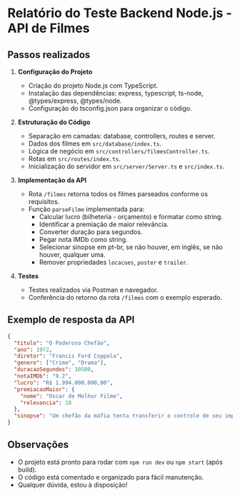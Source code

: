 # Relatório do Teste Backend Node.js - API de Filmes

## Passos realizados

1. **Configuração do Projeto**
   - Criação do projeto Node.js com TypeScript.
   - Instalação das dependências: express, typescript, ts-node, @types/express, @types/node.
   - Configuração do tsconfig.json para organizar o código.

2. **Estruturação do Código**
   - Separação em camadas: database, controllers, routes e server.
   - Dados dos filmes em `src/database/index.ts`.
   - Lógica de negócio em `src/controllers/filmesController.ts`.
   - Rotas em `src/routes/index.ts`.
   - Inicialização do servidor em `src/server/Server.ts` e `src/index.ts`.

3. **Implementação da API**
   - Rota `/filmes` retorna todos os filmes parseados conforme os requisitos.
   - Função `parseFilme` implementada para:
     - Calcular lucro (bilheteria - orçamento) e formatar como string.
     - Identificar a premiação de maior relevância.
     - Converter duração para segundos.
     - Pegar nota IMDb como string.
     - Selecionar sinopse em pt-br, se não houver, em inglês, se não houver, qualquer uma.
     - Remover propriedades `locacoes`, `poster` e `trailer`.

4. **Testes**
   - Testes realizados via Postman e navegador.
   - Conferência do retorno da rota `/filmes` com o exemplo esperado.

## Exemplo de resposta da API

```json
{
  "titulo": "O Poderoso Chefão",
  "ano": 1972,
  "diretor": "Francis Ford Coppola",
  "genero": ["Crime", "Drama"],
  "duracaoSegundos": 10500,
  "notaIMDb": "9.2",
  "lucro": "R$ 1.994.000.000,00",
  "premiacaoMaior": {
    "nome": "Oscar de Melhor Filme",
    "relevancia": 10
  },
  "sinopse": "Um chefão da máfia tenta transferir o controle de seu império clandestino para seu filho relutante."
}
```

## Observações
- O projeto está pronto para rodar com `npm run dev` ou `npm start` (após build).
- O código está comentado e organizado para fácil manutenção.
- Qualquer dúvida, estou à disposição!

